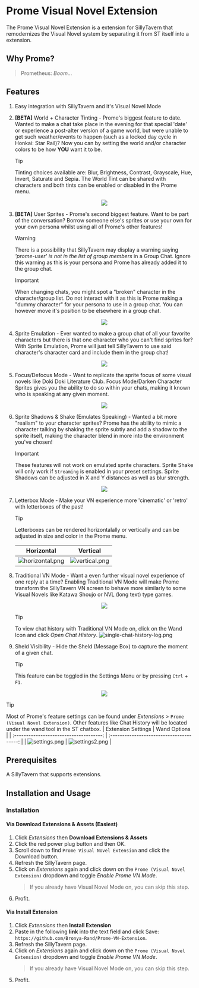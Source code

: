 # Prome Visual Novel Extension

The Prome Visual Novel Extension is a extension for SillyTavern that remodernizes the Visual Novel system by separating it from ST itself into a extension.

## Why Prome?

> Prometheus: _Boom..._

## Features

1. Easy integration with SillyTavern and it's Visual Novel Mode
2. **[BETA]** World + Character Tinting - Prome's biggest feature to date. Wanted to make a chat take place in the evening for that special 'date' or experience a post-alter version of a game world, but were unable to get such weather/events to happen (such as a locked day cycle in Honkai: Star Rail)? Now you can by setting the world and/or character colors to be how **YOU** want it to be.
   > [!TIP]
   > Tinting choices available are: Blur, Brightness, Contrast, Grayscale, Hue, Invert, Saturate and Sepia. The World Tint can be shared with characters and both tints can be enabled or disabled in the Prome menu.
   <center>
      <img src="./.github/world-tint.png">
   </center>
3. **[BETA]** User Sprites - Prome's second biggest feature. Want to be part of the conversation? Borrow someone else's sprites or use your own for your own persona whilst using all of Prome's other features!

   > [!WARNING]
   > There is a possibility that SillyTavern may display a warning saying _'prome-user' is not in the list of group members_ in a Group Chat. Ignore this warning as this is your persona and Prome has already added it to the group chat.

   > [!IMPORTANT]
   > When changing chats, you might spot a "broken" character in the character/group list. Do not interact with it as this is Prome making a "dummy character" for your persona to use in a group chat. You can however move it's position to be elsewhere in a group chat.

   <center>
      <img src="./.github/user-sprite.png">
   </center>

4. Sprite Emulation - Ever wanted to make a group chat of all your favorite characters but there is that one character who you can't find sprites for? With Sprite Emulation, Prome will just tell SillyTavern to use said character's character card and include them in the group chat!
   <center>
    <img src="./.github/card-emulation.png"/>
   </center>
5. Focus/Defocus Mode - Want to replicate the sprite focus of some visual novels like Doki Doki Literature Club. Focus Mode/Darken Character Sprites gives you the ability to do so within your chats, making it known who is speaking at any given moment.
   <center>
    <img src="./.github/defocus.png"/>
   </center>
6. Sprite Shadows & Shake (Emulates Speaking) - Wanted a bit more "realism" to your character sprites? Prome has the ability to mimic a character talking by shaking the sprite subtly and add a shadow to the sprite itself, making the character blend in more into the environment you've chosen!
   > [!IMPORTANT]
   > These features will not work on emulated sprite characters. Sprite Shake will only work if `Streaming` is enabled in your preset settings. Sprite Shadows can be adjusted in X and Y distances as well as blur strength.
   <center>
       <img src="./.github/sprite-shadow.png">
    </center>
7. Letterbox Mode - Make your VN experience more 'cinematic' or 'retro' with letterboxes of the past!

   > [!TIP]
   > Letterboxes can be rendered horizontalally or vertically and can be adjusted in size and color in the Prome menu.

   |                 Horizontal                  |                Vertical                 |
   | :-----------------------------------------: | :-------------------------------------: |
   | ![horizontal.png](./.github/horizontal.png) | ![vertical.png](./.github/vertical.png) |

8. Traditional VN Mode - Want a even further visual novel experience of one reply at a time? Enabling Traditional VN Mode will make Prome transform the SillyTavern VN screen to behave more similarly to some Visual Novels like Katawa Shoujo or NVL (long text) type games.
   <center>
    <img src="./.github/single-message.png"/>
    </center>

   > [!TIP]
   > To view chat history with Traditional VN Mode on, click on the Wand Icon and click _Open Chat History_.
   > ![single-chat-history-log.png](./.github/single-chat-history-log.png)

9. Sheld Visibility - Hide the Sheld (Message Box) to capture the moment of a given chat.
   > [!TIP]
   > This feature can be toggled in the Settings Menu or by pressing `Ctrl` + `F1`.
   <center>
    <img src="./.github/sheld_hide.png"/>
   </center>

> [!TIP]
> Most of Prome's feature settings can be found under _Extensions_ > `Prome (Visual Novel Extension)`. Other features like Chat History will be located under the wand tool in the ST chatbox.
> | Extension Settings | Wand Options |
> | :-------------------------------------: | :---------------------------------------: |
> | ![settings.png](./.github/settings.png) | ![settings2.png](./.github/settings2.png) |

## Prerequisites

A SillyTavern that supports extensions.

## Installation and Usage

### Installation

#### Via Download Extensions & Assets (Easiest)

1. Click _Extensions_ then **Download Extensions & Assets**
2. Click the red power plug button and then OK.
3. Scroll down to find `Prome Visual Novel Extension` and click the Download button.
4. Refresh the SillyTavern page.
5. Click on _Extensions_ again and click down on the `Prome (Visual Novel Extension)` dropdown and toggle _Enable Prome VN Mode_.
   > If you already have Visual Novel Mode on, you can skip this step.
6. Profit.

#### Via Install Extension

1. Click _Extensions_ then **Install Extension**
2. Paste in the following **link** into the text field and click Save: `https://github.com/Bronya-Rand/Prome-VN-Extension`.
3. Refresh the SillyTavern page.
4. Click on _Extensions_ again and click down on the `Prome (Visual Novel Extension)` dropdown and toggle _Enable Prome VN Mode_.
   > If you already have Visual Novel Mode on, you can skip this step.
5. Profit.

